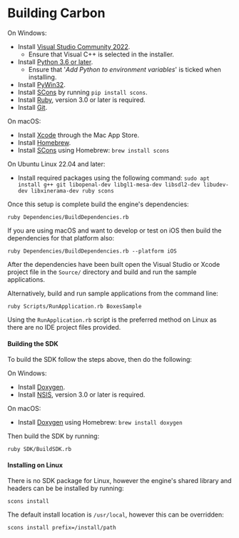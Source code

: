 # Building Carbon

On Windows:
- Install [Visual Studio Community 2022](https://visualstudio.com).
    - Ensure that Visual C++ is selected in the installer.
- Install [Python 3.6 or later](http://www.python.org/downloads).
    - Ensure that '*Add Python to environment variables*' is ticked when installing.
- Install [PyWin32](https://pypi.org/project/pywin32/#files).
- Install [SCons](http://www.scons.org/) by running `pip install scons`.
- Install [Ruby](http://rubyinstaller.org/downloads), version 3.0 or later is required.
- Install [Git](https://git-scm.com/download/win).

On macOS:
- Install [Xcode](https://itunes.apple.com/app/xcode/id497799835) through the Mac App Store.
- Install [Homebrew](http://brew.sh).
- Install [SCons](http://www.scons.org) using Homebrew: `brew install scons`

On Ubuntu Linux 22.04 and later:
- Install required packages using the following command: `sudo apt install g++ git libopenal-dev libgl1-mesa-dev
  libsdl2-dev libudev-dev libxinerama-dev ruby scons`

Once this setup is complete build the engine's dependencies:

    ruby Dependencies/BuildDependencies.rb

If you are using macOS and want to develop or test on iOS then build the dependencies for that platform also:

    ruby Dependencies/BuildDependencies.rb --platform iOS

After the dependencies have been built open the Visual Studio or Xcode project file in the `Source/` directory and build
and run the sample applications.

Alternatively, build and run sample applications from the command line:

    ruby Scripts/RunApplication.rb BoxesSample

Using the `RunApplication.rb` script is the preferred method on Linux as there are no IDE project files provided.

#### Building the SDK

To build the SDK follow the steps above, then do the following:

On Windows:
- Install [Doxygen](https://www.doxygen.nl/download.html).
- Install [NSIS](http://nsis.sourceforge.net/), version 3.0 or later is required.

On macOS:
- Install [Doxygen](https://www.doxygen.nl/) using Homebrew: `brew install doxygen`

Then build the SDK by running:

    ruby SDK/BuildSDK.rb

#### Installing on Linux

There is no SDK package for Linux, however the engine's shared library and headers can be be installed by running:

    scons install

The default install location is `/usr/local`, however this can be overridden:

    scons install prefix=/install/path
